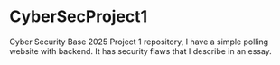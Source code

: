 # CyberSecProject1
Cyber Security Base 2025 Project 1 repository, I have a simple polling website with backend. It has security flaws that I describe in an essay.
